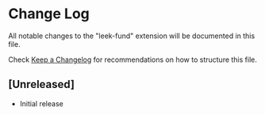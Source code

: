 # Change Log

All notable changes to the "leek-fund" extension will be documented in this file.

Check [Keep a Changelog](http://keepachangelog.com/) for recommendations on how to structure this file.

## [Unreleased]

- Initial release